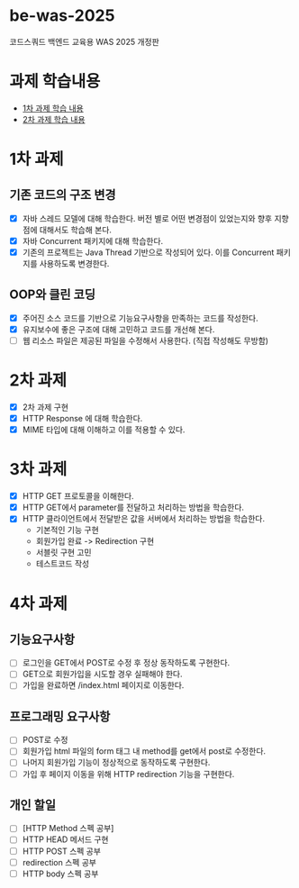 # be-was-2025
코드스쿼드 백엔드 교육용 WAS 2025 개정판

# 과제 학습내용
- [1차 과제 학습 내용](https://github.com/softeer5th/backend-page/wiki/%5BWeek1%5D-%EC%86%A1%EB%AF%BC%EA%B7%9C)
- [2차 과제 학습 내용]()

# 1차 과제

## 기존 코드의 구조 변경
* [x] 자바 스레드 모델에 대해 학습한다. 버전 별로 어떤 변경점이 있었는지와 향후 지향점에 대해서도 학습해 본다.
* [x] 자바 Concurrent 패키지에 대해 학습한다.
* [x] 기존의 프로젝트는 Java Thread 기반으로 작성되어 있다. 이를 Concurrent 패키지를 사용하도록 변경한다.

## OOP와 클린 코딩
* [x] 주어진 소스 코드를 기반으로 기능요구사항을 만족하는 코드를 작성한다.
* [x] 유지보수에 좋은 구조에 대해 고민하고 코드를 개선해 본다.
* [ ] 웹 리소스 파일은 제공된 파일을 수정해서 사용한다. (직접 작성해도 무방함)

# 2차 과제
* [x] 2차 과제 구현
* [x] HTTP Response 에 대해 학습한다. 
* [x] MIME 타입에 대해 이해하고 이를 적용할 수 있다.

# 3차 과제
* [x] HTTP GET 프로토콜을 이해한다. 
* [x] HTTP GET에서 parameter를 전달하고 처리하는 방법을 학습한다. 
* [x] HTTP 클라이언트에서 전달받은 값을 서버에서 처리하는 방법을 학습한다.
  * 기본적인 기능 구현 
  * 회원가입 완료 -> Redirection 구현 
  * 서블릿 구현 고민 
  * 테스트코드 작성

# 4차 과제
## 기능요구사항
* [ ] 로그인을 GET에서 POST로 수정 후 정상 동작하도록 구현한다.
* [ ] GET으로 회원가입을 시도할 경우 실패해야 한다.
* [ ] 가입을 완료하면 /index.html 페이지로 이동한다.

## 프로그래밍 요구사항
* [ ] POST로 수정
* [ ] 회원가입 html 파일의 form 태그 내 method를 get에서 post로 수정한다.
* [ ] 나머지 회원가입 기능이 정상적으로 동작하도록 구현한다.
* [ ] 가입 후 페이지 이동을 위해 HTTP redirection 기능을 구현한다.

## 개인 할일
- [ ] [HTTP Method 스펙 공부]
- [ ] HTTP HEAD 메서드 구현
- [ ] HTTP POST 스펙 공부
- [ ] redirection 스펙 공부
- [ ] HTTP body 스펙 공부
